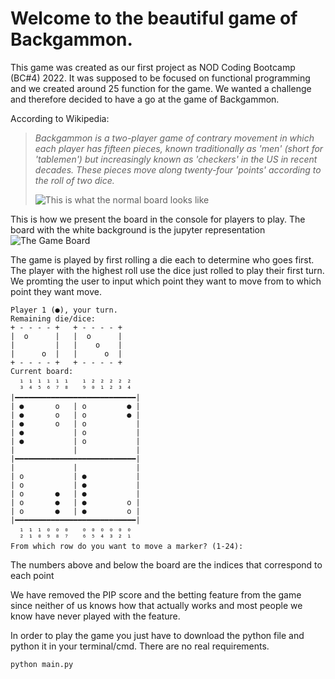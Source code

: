 # Welcome to the beautiful game of Backgammon.
This game was created as our first project as NOD Coding Bootcamp (BC#4) 2022. It was supposed to be focused on functional programming and we created around 25 function for the game. We wanted a challenge and therefore decided to have a go at the game of Backgammon.

According to Wikipedia:
> *Backgammon is a two-player game of contrary movement in which each player has fifteen pieces, known traditionally as 'men' (short for 'tablemen') but increasingly known as 'checkers' in the US in recent decades. These pieces move along twenty-four 'points' according to the roll of two dice.* </br>
>
>![This is what the normal board looks like](https://i.imgur.com/koK7yPS.png)




This is how we present the board in the console for players to play. The board with the white background is the jupyter representation</br>
![The Game Board](https://i.imgur.com/eHEGr4J.png) 

The game is played by first rolling a die each to determine who goes first. The player with the highest roll use the dice just rolled to play their first turn. We promting the user to input which point they want to move from to which point they want move.



```
Player 1 (●), your turn.
Remaining die/dice:
+ - - - - +   + - - - - +
|  o      |   |  o      |
|         |   |    o    |
|      o  |   |      o  |
+ - - - - +   + - - - - +
Current board:
  ₁ ₁ ₁ ₁ ₁ ₁   ₁ ₂ ₂ ₂ ₂ ₂
  ³ ⁴ ⁵ ⁶ ⁷ ⁸   ⁹ ⁰ ¹ ² ³ ⁴
|━━━━━━━━━━━━━━━━━━━━━━━━━━━|
| ●       o   | o         ● |
| ●       o   | o         ● |
| ●       o   | o           |
| ●           | o           |
| ●           | o           |
|             |             |
|━━━━━━━━━━━━━━━━━━━━━━━━━━━|
|             |             |
| o           | ●           |
| o           | ●           |
| o       ●   | ●           |
| o       ●   | ●         o |
| o       ●   | ●         o |
|━━━━━━━━━━━━━━━━━━━━━━━━━━━|
  ₁ ₁ ₁ ₀ ₀ ₀   ₀ ₀ ₀ ₀ ₀ ₀
  ² ¹ ⁰ ⁹ ⁸ ⁷   ⁶ ⁵ ⁴ ³ ² ¹
From which row do you want to move a marker? (1-24):
```
The numbers above and below the board are the indices that correspond to each point 

We have removed the PIP score and the betting feature from the game since neither of us knows how that actually works and most people we know have never played with the feature.

In order to play the game you just have to download the python file and python it in your terminal/cmd. There are no real requirements.

```
python main.py
```
